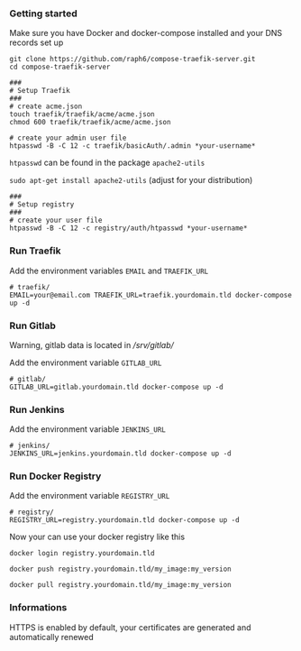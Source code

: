 ### Getting started

Make sure you have Docker and docker-compose installed and your DNS records set up

```shell
git clone https://github.com/raph6/compose-traefik-server.git
cd compose-traefik-server

###
# Setup Traefik 
###
# create acme.json
touch traefik/traefik/acme/acme.json
chmod 600 traefik/traefik/acme/acme.json

# create your admin user file
htpasswd -B -C 12 -c traefik/basicAuth/.admin *your-username*
```

`htpasswd` can be found in the package `apache2-utils`

`sudo apt-get install apache2-utils` (adjust for your distribution)

```shell
###
# Setup registry
###
# create your user file
htpasswd -B -C 12 -c registry/auth/htpasswd *your-username*
```

### Run Traefik
Add the environment variables `EMAIL` and `TRAEFIK_URL`

```shell
# traefik/
EMAIL=your@email.com TRAEFIK_URL=traefik.yourdomain.tld docker-compose up -d
```

### Run Gitlab

Warning, gitlab data is located in _/srv/gitlab/_

Add the environment variable `GITLAB_URL`

```shell
# gitlab/
GITLAB_URL=gitlab.yourdomain.tld docker-compose up -d
```

### Run Jenkins

Add the environment variable `JENKINS_URL`

```shell
# jenkins/
JENKINS_URL=jenkins.yourdomain.tld docker-compose up -d
```


### Run Docker Registry

Add the environment variable `REGISTRY_URL`

```shell
# registry/
REGISTRY_URL=registry.yourdomain.tld docker-compose up -d
```

Now your can use your docker registry like this
```shell
docker login registry.yourdomain.tld

docker push registry.yourdomain.tld/my_image:my_version

docker pull registry.yourdomain.tld/my_image:my_version
```


### Informations
HTTPS is enabled by default, your certificates are generated and automatically renewed
